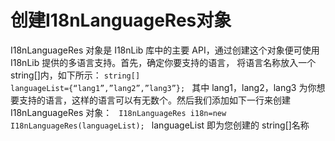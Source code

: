 # 创建I18nLanguageRes对象

I18nLanguageRes 对象是 I18nLib 库中的主要 API，通过创建这个对象便可使用 I18nLib 提供的多语言支持。首先，确定你要支持的语言，
将语言名称放入一个 string[]内，如下所示： 
<code>string[] languageList={“lang1”,”lang2”,”lang3”}; </code>
其中 lang1，lang2，lang3 为你想要支持的语言，这样的语言可以有无数个。然后我们添加如下一行来创建 I18nLanguageRes 对象： 
<code>  I18nLanguageRes i18n=new I18nLanguageRes(languageList); </code>
languageList 即为您创建的 string[]名称 
